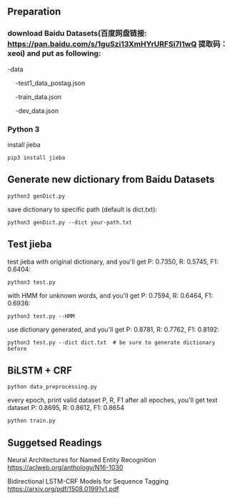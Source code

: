## Preparation
### download Baidu Datasets(百度网盘链接: https://pan.baidu.com/s/1guSzi13XmHYrURFSi7I1wQ 提取码：xeoi) and put as following:

-data

&emsp; -test1_data_postag.json

&emsp; -train_data.json

&emsp; -dev_data.json

### Python 3

install jieba

```
pip3 install jieba
```

## Generate new dictionary from Baidu Datasets
```
python3 genDict.py
```
save dictionary to specific path (default is dict.txt):
```
python3 genDict.py --dict your-path.txt
```
## Test jieba
test jieba with original dictionary, and you'll get P: 0.7350, R: 0.5745, F1: 0.6404: 
```
python3 test.py 
```
with HMM for unknown words, and you'll get P: 0.7594, R: 0.6464, F1: 0.6936:
```
python3 test.py --HMM
```
use dictionary generated, and you'll get P: 0.8781, R: 0.7762, F1: 0.8192:
```
python3 test.py --dict dict.txt  # be sure to generate dictionary before
```

## BiLSTM + CRF
```
python data_preprocessing.py
```
every epoch, print valid dataset P, R, F1
after all epoches, you'll get test dataset P: 0.8695, R: 0.8612, F1: 0.8654
```
python train.py
```


## Suggetsed Readings
Neural Architectures for Named Entity Recognition
https://aclweb.org/anthology/N16-1030

Bidirectional LSTM-CRF Models for Sequence Tagging
https://arxiv.org/pdf/1508.01991v1.pdf
